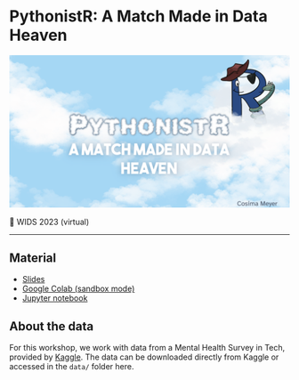 # PythonistR: A Match Made in Data Heaven

![](/img/cover.png)

📍 WIDS 2023 (virtual)

-------

## Material 

- [Slides](https://cosimameyer.com/slides/wids_2023_workshop/#/title-slide)
- [Google Colab (sandbox mode)](https://colab.research.google.com/drive/1VpQMC9OiQ46RMTR1dzMssb3bPVe80wQZ?usp=sharing#offline=true&sandboxMode=true)
- [Jupyter notebook](https://github.com/cosimameyer/r-python-talk/blob/main/PythonistR_WiDS_2023_Workshop.ipynb)

## About the data

For this workshop, we work with data from a Mental Health Survey in Tech, provided by [Kaggle](https://www.kaggle.com/datasets/osmi/mental-health-in-tech-survey). The data can be downloaded directly from Kaggle or accessed in the `data/` folder here.
